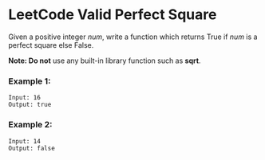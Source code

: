 # LeetCode Valid Perfect Square
Given a positive integer *num*, write a function which returns True if *num* is a perfect square else False.

**Note: Do not** use any built-in library function such as **sqrt**.

### Example 1:
```
Input: 16
Output: true
```

### Example 2:
```
Input: 14
Output: false
```